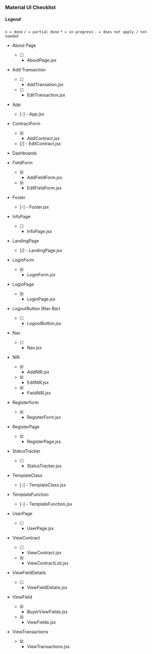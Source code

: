 ### Material UI Checklist

##### Legend
`x = done`
`/ = partial done` 
`* = in progress`
`- = does not apply / not needed`

- About Page
    - [ ] - AboutPage.jsx

- Add Transaction
    - [ ] - AddTransation.jsx
    - [ ] - EditTransaction.jsx

- App
    - [-] - App.jsx

- ContractForm
    - [x] - AddContract.jsx
    - [/] - EditContract.jsx

- Dashboards

- FieldForm
    - [x] - AddFieldForm.jsx
    - [x] - EditFieldForm.jsx

- Footer
    - [-] - Footer.jsx

- InfoPage
    - [ ] - InfoPage.jsx

- LandingPage
    - [/] - LandingPage.jsx

- LoginForm
    - [x] - LoginForm.jsx

- LoginPage
    - [x] - LoginPage.jsx

- LogoutButton (Nav Bar)
    - [ ] - LogoutButton.jsx

- Nav
    - [ ] - Nav.jsx

- NIR
    - [x] - AddNIR.jsx
    - [x] - EditNIR.jsx
    - [x] - FieldNIR.jsx

- Registerform
    - [x] - RegisterForm.jsx

- RegisterPage
    - [x] - RegisterPage.jsx

- StatusTracker
    - [ ] - StatusTracker.jsx

- TemplateClass
    - [-] - TemplateClass.jsx

- TemplateFunction
    - [-] - TemplateFunction.jsx

- UserPage
    - [ ] - UserPage.jsx

- ViewContract
    - [ ] - ViewContract.jsx
    - [x] - ViewContractList.jsx

- ViewFieldDetails
    - [ ] - ViewFieldDetails.jsx

- ViewField
    - [x] - BuyerViewFields.jsx
    - [x] - ViewFields.jsx

- ViewTransactions
    - [x] - ViewTransactions.jsx
    
